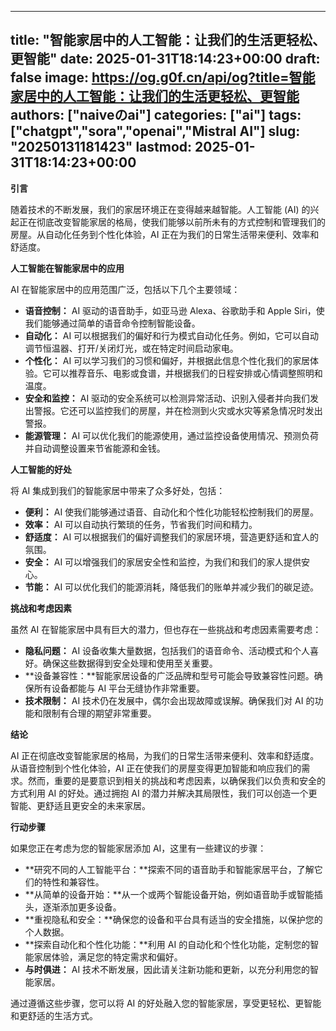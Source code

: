 
---
title: "智能家居中的人工智能：让我们的生活更轻松、更智能"
date: 2025-01-31T18:14:23+00:00
draft: false
image: https://og.g0f.cn/api/og?title=智能家居中的人工智能：让我们的生活更轻松、更智能
authors: ["naiveのai"]
categories: ["ai"]
tags: ["chatgpt","sora","openai","Mistral AI"]
slug: "20250131181423"
lastmod: 2025-01-31T18:14:23+00:00
---
**引言**

随着技术的不断发展，我们的家居环境正在变得越来越智能。人工智能 (AI) 的兴起正在彻底改变智能家居的格局，使我们能够以前所未有的方式控制和管理我们的房屋。从自动化任务到个性化体验，AI 正在为我们的日常生活带来便利、效率和舒适度。

**人工智能在智能家居中的应用**

AI 在智能家居中的应用范围广泛，包括以下几个主要领域：

- **语音控制：** AI 驱动的语音助手，如亚马逊 Alexa、谷歌助手和 Apple Siri，使我们能够通过简单的语音命令控制智能设备。
- **自动化：** AI 可以根据我们的偏好和行为模式自动化任务。例如，它可以自动调节恒温器、打开/关闭灯光，或在特定时间启动家电。
- **个性化：** AI 可以学习我们的习惯和偏好，并根据此信息个性化我们的家居体验。它可以推荐音乐、电影或食谱，并根据我们的日程安排或心情调整照明和温度。
- **安全和监控：** AI 驱动的安全系统可以检测异常活动、识别入侵者并向我们发出警报。它还可以监控我们的房屋，并在检测到火灾或水灾等紧急情况时发出警报。
- **能源管理：** AI 可以优化我们的能源使用，通过监控设备使用情况、预测负荷并自动调整设置来节省能源和金钱。

**人工智能的好处**

将 AI 集成到我们的智能家居中带来了众多好处，包括：

- **便利：** AI 使我们能够通过语音、自动化和个性化功能轻松控制我们的房屋。
- **效率：** AI 可以自动执行繁琐的任务，节省我们时间和精力。
- **舒适度：** AI 可以根据我们的偏好调整我们的家居环境，营造更舒适和宜人的氛围。
- **安全：** AI 可以增强我们的家居安全性和监控，为我们和我们的家人提供安心。
- **节能：** AI 可以优化我们的能源消耗，降低我们的账单并减少我们的碳足迹。

**挑战和考虑因素**

虽然 AI 在智能家居中具有巨大的潜力，但也存在一些挑战和考虑因素需要考虑：

- **隐私问题：** AI 设备收集大量数据，包括我们的语音命令、活动模式和个人喜好。确保这些数据得到安全处理和使用至关重要。
- **设备兼容性：**智能家居设备的广泛品牌和型号可能会导致兼容性问题。确保所有设备都能与 AI 平台无缝协作非常重要。
- **技术限制：** AI 技术仍在发展中，偶尔会出现故障或误解。确保我们对 AI 的功能和限制有合理的期望非常重要。

**结论**

AI 正在彻底改变智能家居的格局，为我们的日常生活带来便利、效率和舒适度。从语音控制到个性化体验，AI 正在使我们的房屋变得更加智能和响应我们的需求。然而，重要的是要意识到相关的挑战和考虑因素，以确保我们以负责和安全的方式利用 AI 的好处。通过拥抱 AI 的潜力并解决其局限性，我们可以创造一个更智能、更舒适且更安全的未来家居。

**行动步骤**

如果您正在考虑为您的智能家居添加 AI，这里有一些建议的步骤：

- **研究不同的人工智能平台：**探索不同的语音助手和智能家居平台，了解它们的特性和兼容性。
- **从简单的设备开始：**从一个或两个智能设备开始，例如语音助手或智能插头，逐渐添加更多设备。
- **重视隐私和安全：**确保您的设备和平台具有适当的安全措施，以保护您的个人数据。
- **探索自动化和个性化功能：**利用 AI 的自动化和个性化功能，定制您的智能家居体验，满足您的特定需求和偏好。
- **与时俱进：** AI 技术不断发展，因此请关注新功能和更新，以充分利用您的智能家居。

通过遵循这些步骤，您可以将 AI 的好处融入您的智能家居，享受更轻松、更智能和更舒适的生活方式。